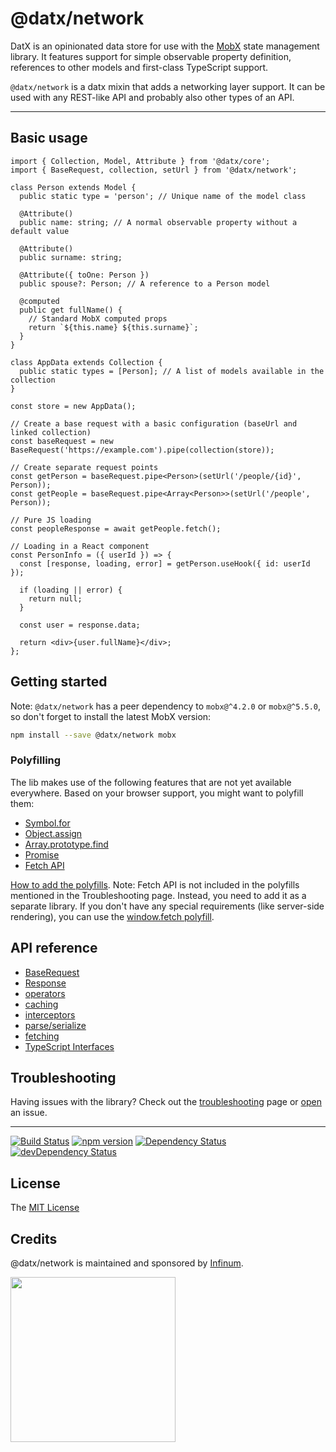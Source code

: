 # @datx/network

DatX is an opinionated data store for use with the [MobX](https://mobx.js.org/) state management library. It features support for simple observable property definition, references to other models and first-class TypeScript support.

`@datx/network` is a datx mixin that adds a networking layer support. It can be used with any REST-like API and probably also other types of an API.

---

## Basic usage

```tsx
import { Collection, Model, Attribute } from '@datx/core';
import { BaseRequest, collection, setUrl } from '@datx/network';

class Person extends Model {
  public static type = 'person'; // Unique name of the model class

  @Attribute()
  public name: string; // A normal observable property without a default value

  @Attribute()
  public surname: string;

  @Attribute({ toOne: Person })
  public spouse?: Person; // A reference to a Person model

  @computed
  public get fullName() {
    // Standard MobX computed props
    return `${this.name} ${this.surname}`;
  }
}

class AppData extends Collection {
  public static types = [Person]; // A list of models available in the collection
}

const store = new AppData();

// Create a base request with a basic configuration (baseUrl and linked collection)
const baseRequest = new BaseRequest('https://example.com').pipe(collection(store));

// Create separate request points
const getPerson = baseRequest.pipe<Person>(setUrl('/people/{id}', Person));
const getPeople = baseRequest.pipe<Array<Person>>(setUrl('/people', Person));

// Pure JS loading
const peopleResponse = await getPeople.fetch();

// Loading in a React component
const PersonInfo = ({ userId }) => {
  const [response, loading, error] = getPerson.useHook({ id: userId });

  if (loading || error) {
    return null;
  }

  const user = response.data;

  return <div>{user.fullName}</div>;
};
```

## Getting started

Note: `@datx/network` has a peer dependency to `mobx@^4.2.0` or `mobx@^5.5.0`, so don't forget to install the latest MobX version:

```bash
npm install --save @datx/network mobx
```

### Polyfilling

The lib makes use of the following features that are not yet available everywhere. Based on your browser support, you might want to polyfill them:

- [Symbol.for](https://developer.mozilla.org/en-US/docs/Web/JavaScript/Reference/Global_Objects/Symbol)
- [Object.assign](https://developer.mozilla.org/en-US/docs/Web/JavaScript/Reference/Global_Objects/Object/assign)
- [Array.prototype.find](https://developer.mozilla.org/en-US/docs/Web/JavaScript/Reference/Global_Objects/Array/find)
- [Promise](https://developer.mozilla.org/en-US/docs/Web/JavaScript/Reference/Global_Objects/Promise)
- [Fetch API](https://developer.mozilla.org/en-US/docs/Web/API/Fetch_API)

[How to add the polyfills](https://datx.dev/docs/troubleshooting/known-issues#the-library-doesnt-work-in-internet-explorer-11).
Note: Fetch API is not included in the polyfills mentioned in the Troubleshooting page. Instead, you need to add it as a separate library. If you don't have any special requirements (like server-side rendering), you can use the [window.fetch polyfill](https://github.com/github/fetch#installation).

## API reference

- [BaseRequest](https://datx.dev/docs/network/base-request)
- [Response](https://datx.dev/docs/network/response)
- [operators](https://datx.dev/docs/network/operators)
- [caching](https://datx.dev/docs/network/caching)
- [interceptors](https://datx.dev/docs/network/interceptors)
- [parse/serialize](https://datx.dev/docs/network/parse-serialize)
- [fetching](https://datx.dev/docs/network/fetching)
- [TypeScript Interfaces](https://datx.dev/docs/network/typescript-interfaces)

## Troubleshooting

Having issues with the library? Check out the [troubleshooting](https://datx.dev/docs/troubleshooting/known-issues) page or [open](https://github.com/infinum/datx/issues/new) an issue.

---

[![Build Status](https://travis-ci.org/infinum/datx.svg?branch=master)](https://travis-ci.org/infinum/datx)
[![npm version](https://badge.fury.io/js/@datx/network.svg)](https://badge.fury.io/js/@datx/network)
[![Dependency Status](https://david-dm.org/infinum/datx.svg?path=packages/@datx/network)](https://david-dm.org/infinum/datx?path=packages/@datx/network)
[![devDependency Status](https://david-dm.org/infinum/datx/dev-status.svg?path=packages/@datx/network)](https://david-dm.org/infinum/datx?path=packages/@datx/network#info=devDependencies)

## License

The [MIT License](LICENSE)

## Credits

@datx/network is maintained and sponsored by
[Infinum](https://www.infinum.com).

<img src="https://infinum.com/infinum.png" width="264">

